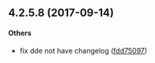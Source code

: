 <a name=""></a>
## 4.2.5.8 (2017-09-14)


#### Others

*   fix dde not have changelog ([fdd75097](https://github.com/linuxdeepin/dde-control-center/commit/fdd7509794bc112132bd8c440fdbf7b2d9dc87d4))



